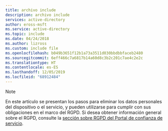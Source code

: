 ```yaml
---
title: archivo include
description: archivo include
services: active-directory
author: eross-msft
ms.service: active-directory
ms.topic: include
ms.date: 04/24/2018
ms.author: lizross
ms.custom: include file
ms.openlocfilehash: b049b3651f12b1a73a3511d030bbdbbfaceb2480
ms.sourcegitcommit: 6eff466c7a6817b14a60d8c3b2c201c7ae4c2e2c
ms.translationtype: HT
ms.contentlocale: es-ES
ms.lasthandoff: 12/05/2019
ms.locfileid: "68912484"
---
```

>[!Note] 
> En este artículo se presentan los pasos para eliminar los datos personales del dispositivo o el servicio, y pueden utilizarse para cumplir con sus obligaciones en el marco del RGPD. Si desea obtener información general sobre el RGPD, consulte la [sección sobre RGPD del Portal de confianza de servicio](https://servicetrust.microsoft.com/ViewPage/GDPRGetStarted).
